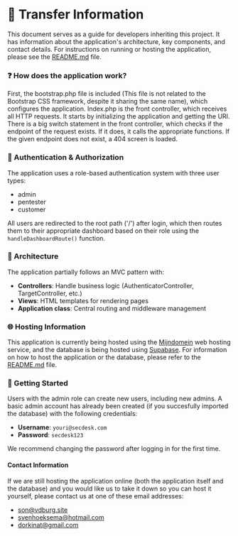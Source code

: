 # 📄 Transfer Information

This document serves as a guide for developers inheriting this project. It has information about the application's architecture, key components, and contact details. For instructions on running or hosting the application, please see the [README.md](README.md) file.

### ❓ How does the application work?

First, the bootstrap.php file is included (This file is not related to the Bootstrap CSS framework, despite it sharing the same name), which configures the application. Index.php is the front controller, which receives all HTTP requests. It starts by initializing the application and getting the URI. There is a big switch statement in the front controller, which checks if the endpoint of the request exists. If it does, it calls the appropriate functions. If the given endpoint does not exist, a 404 screen is loaded.

### 👤 Authentication & Authorization

The application uses a role-based authentication system with three user types:

-   admin
-   pentester
-   customer

All users are redirected to the root path ('/') after login, which then routes them to their appropriate dashboard based on their role using the `handleDashboardRoute()` function.

### 🏢 Architecture

The application partially follows an MVC pattern with:

-   **Controllers**: Handle business logic (AuthenticatorController, TargetController, etc.)
-   **Views**: HTML templates for rendering pages
-   **Application class**: Central routing and middleware management

### 🌐 Hosting Information

This application is currently being hosted using the [Mijndomein](https://www.mijndomein.nl/) web hosting service, and the database is being hosted using [Supabase](https://supabase.com/). For information on how to host the application or the database, please refer to the [README.md](README.md) file.

### 👟 Getting Started

Users with the admin role can create new users, including new admins. A basic admin account has already been created (if you succesfully imported the database) with the following credentials:

-   **Username**: `youri@secdesk.com`
-   **Password**: `secdesk123`

We recommend changing the password after logging in for the first time.

#### Contact Information

If we are still hosting the application online (both the application itself and the database) and you would like us to take it down so you can host it yourself, please contact us at one of these email addresses:

-   son@vdburg.site
-   svenhoeksema@hotmail.com
-   dorkinat@gmail.com
